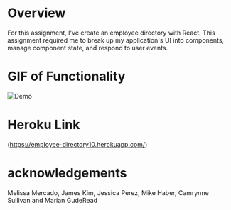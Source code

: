 # Overview
For this assignment, I've create an employee directory with React. This assignment required me to break up my application's UI into components, manage component state, and respond to user events.

# GIF of Functionality
![Demo](Readme.gif)


# Heroku Link
(https://employee-directory10.herokuapp.com/)

# acknowledgements
Melissa Mercado, James Kim, Jessica Perez, Mike Haber, Camrynne Sullivan and Marian GudeRead
